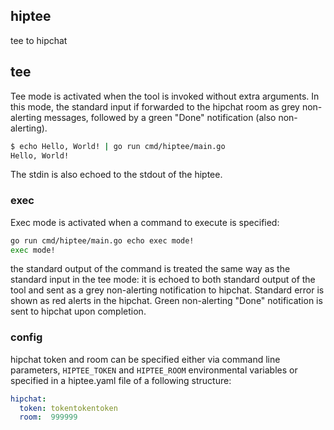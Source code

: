 ## hiptee

tee to hipchat 

## tee
 
Tee mode is activated when the tool is invoked without extra arguments. In this mode, the standard input if forwarded to 
  the hipchat room as grey non-alerting messages, followed by a green "Done" notification (also non-alerting).  

````bash
$ echo Hello, World! | go run cmd/hiptee/main.go
Hello, World!
````

The stdin is also echoed to the stdout of the hiptee. 
 
### exec

Exec mode is activated when a command to execute is specified:  

````bash
go run cmd/hiptee/main.go echo exec mode!
exec mode!
````

the standard output of the command is treated the same way as the standard input in the tee mode: it is echoed to both 
standard output of the tool and sent as a grey non-alerting notification to hipchat. Standard error is shown as red alerts
in the hipchat. Green non-alerting "Done" notification is sent to hipchat upon completion.
  
### config

hipchat token and room can be specified either via command line parameters, `HIPTEE_TOKEN` and `HIPTEE_ROOM` environmental
variables or specified in a hiptee.yaml file of a following structure: 

````yaml
hipchat:
  token: tokentokentoken
  room:  999999
````
